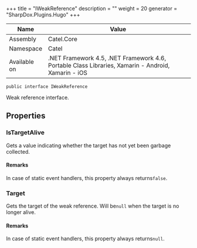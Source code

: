 

+++
title = "IWeakReference" 
description = ""
weight = 20
generator = "SharpDox.Plugins.Hugo"
+++

Name|Value
---|---
Assembly|Catel.Core
Namespace|Catel
Available on|.NET Framework 4.5, .NET Framework 4.6, Portable Class Libraries, Xamarin - Android, Xamarin - iOS

```
public interface IWeakReference
```

Weak reference interface.

## Properties

### IsTargetAlive

Gets a value indicating whether the target has not yet been garbage collected.

#### Remarks

In case of static event handlers, this property always returns`false`.

### Target

Gets the target of the weak reference. Will be`null` when the target is no longer alive.

#### Remarks

In case of static event handlers, this property always returns`null`.

